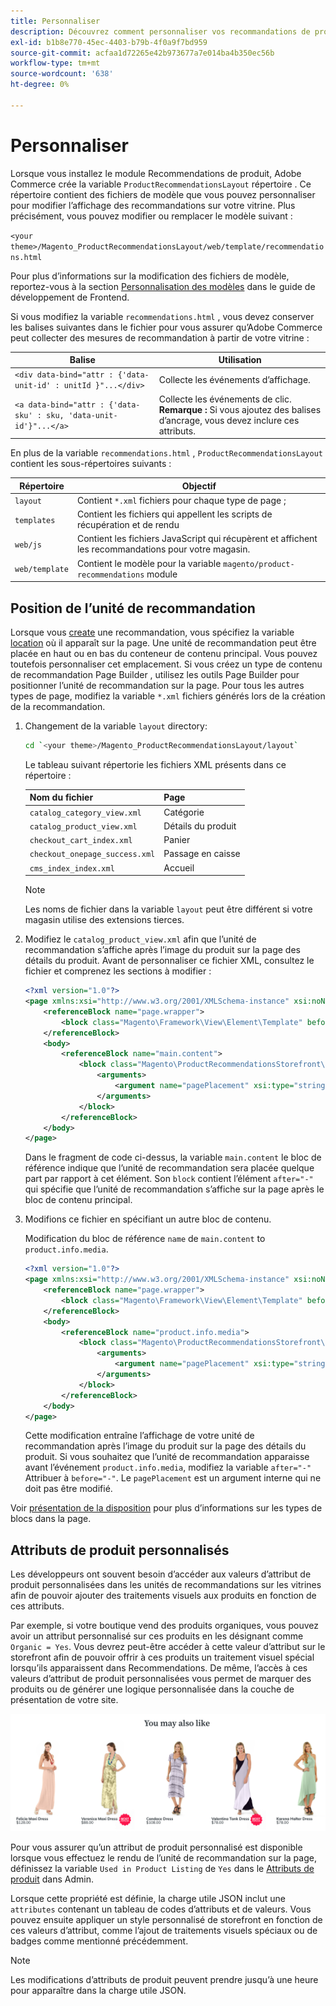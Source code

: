 ```yaml
---
title: Personnaliser
description: Découvrez comment personnaliser vos recommandations de produits.
exl-id: b1b8e770-45ec-4403-b79b-4f0a9f7bd959
source-git-commit: acfaa1d72265e42b973677a7e014ba4b350ec56b
workflow-type: tm+mt
source-wordcount: '638'
ht-degree: 0%

---
```


# Personnaliser

Lorsque vous installez le module Recommendations de produit, Adobe Commerce crée la variable `ProductRecommendationsLayout` répertoire . Ce répertoire contient des fichiers de modèle que vous pouvez personnaliser pour modifier l’affichage des recommandations sur votre vitrine. Plus précisément, vous pouvez modifier ou remplacer le modèle suivant :

`<your theme>/Magento_ProductRecommendationsLayout/web/template/recommendations.html`

Pour plus d’informations sur la modification des fichiers de modèle, reportez-vous à la section [Personnalisation des modèles](https://developer.adobe.com/commerce/frontend-core/guide/templates/walkthrough/) dans le guide de développement de Frontend.

Si vous modifiez la variable `recommendations.html` , vous devez conserver les balises suivantes dans le fichier pour vous assurer qu’Adobe Commerce peut collecter des mesures de recommandation à partir de votre vitrine :

| Balise | Utilisation |
|---|---|
| `<div data-bind="attr : {'data-unit-id' : unitId }"...</div>` | Collecte les événements d’affichage. |
| `<a data-bind="attr : {'data-sku' : sku, 'data-unit-id'}"...</a>` | Collecte les événements de clic. <br/>**Remarque :** Si vous ajoutez des balises d’ancrage, vous devez inclure ces attributs. |

En plus de la variable `recommendations.html` , `ProductRecommendationsLayout` contient les sous-répertoires suivants :

| Répertoire | Objectif |
|---|---|
| `layout` | Contient `*.xml` fichiers pour chaque type de page ; |
| `templates` | Contient les fichiers qui appellent les scripts de récupération et de rendu |
| `web/js` | Contient les fichiers JavaScript qui récupèrent et affichent les recommandations pour votre magasin. |
| `web/template` | Contient le modèle pour la variable `magento/product-recommendations` module |

## Position de l’unité de recommandation

Lorsque vous [create](create.md) une recommandation, vous spécifiez la variable [location](placement.md) où il apparaît sur la page. Une unité de recommandation peut être placée en haut ou en bas du conteneur de contenu principal. Vous pouvez toutefois personnaliser cet emplacement. Si vous créez un type de contenu de recommandation Page Builder , utilisez les outils Page Builder pour positionner l’unité de recommandation sur la page. Pour tous les autres types de page, modifiez la variable `*.xml` fichiers générés lors de la création de la recommandation.

1. Changement de la variable `layout` directory:

   ```bash
   cd `<your theme>/Magento_ProductRecommendationsLayout/layout`
   ```

   Le tableau suivant répertorie les fichiers XML présents dans ce répertoire :

   | Nom du fichier | Page |
   |---|---|
   | `catalog_category_view.xml` | Catégorie |
   | `catalog_product_view.xml` | Détails du produit |
   | `checkout_cart_index.xml` | Panier |
   | `checkout_onepage_success.xml` | Passage en caisse |
   | `cms_index_index.xml` | Accueil |

   >[!NOTE]
   >
   >Les noms de fichier dans la variable `layout` peut être différent si votre magasin utilise des extensions tierces.

1. Modifiez le `catalog_product_view.xml` afin que l’unité de recommandation s’affiche après l’image du produit sur la page des détails du produit. Avant de personnaliser ce fichier XML, consultez le fichier et comprenez les sections à modifier :

   ```xml
   <?xml version="1.0"?>
   <page xmlns:xsi="http://www.w3.org/2001/XMLSchema-instance" xsi:noNamespaceSchemaLocation="urn:magento:framework:View/Layout/etc/page_configuration.xsd">
       <referenceBlock name="page.wrapper">
           <block class="Magento\Framework\View\Element\Template" before="-" name="product_recommendations_fetcher" template="Magento_ProductRecommendationsStorefront::fetcher.phtml" />
       </referenceBlock>
       <body>
           <referenceBlock name="main.content">
               <block class="Magento\ProductRecommendationsStorefront\Block\Renderer" after="-" name="product_recommendations_product_below_content" template="Magento_ProductRecommendationsStorefront::renderer.phtml">
                   <arguments>
                       <argument name="pagePlacement" xsi:type="string">below-main-content</argument>
                   </arguments>
               </block>
           </referenceBlock>
       </body>
   </page>
   ```

   Dans le fragment de code ci-dessus, la variable `main.content` le bloc de référence indique que l’unité de recommandation sera placée quelque part par rapport à cet élément. Son `block` contient l’élément `after="-"` qui spécifie que l’unité de recommandation s’affiche sur la page après le bloc de contenu principal.

1. Modifions ce fichier en spécifiant un autre bloc de contenu.

   Modification du bloc de référence `name` de `main.content` to `product.info.media`.

   ```xml
   <?xml version="1.0"?>
   <page xmlns:xsi="http://www.w3.org/2001/XMLSchema-instance" xsi:noNamespaceSchemaLocation="urn:magento:framework:View/Layout/etc/page_configuration.xsd">
       <referenceBlock name="page.wrapper">
           <block class="Magento\Framework\View\Element\Template" before="-" name="product_recommendations_fetcher" template="Magento_ProductRecommendationsStorefront::fetcher.phtml" />
       </referenceBlock>
       <body>
           <referenceBlock name="product.info.media">
               <block class="Magento\ProductRecommendationsStorefront\Block\Renderer" after="-" name="product_recommendations_product_below_content" template="Magento_ProductRecommendationsStorefront::renderer.phtml">
                   <arguments>
                       <argument name="pagePlacement" xsi:type="string">below-main-content</argument>
                   </arguments>
               </block>
           </referenceBlock>
       </body>
   </page>
   ```

   Cette modification entraîne l’affichage de votre unité de recommandation après l’image du produit sur la page des détails du produit. Si vous souhaitez que l’unité de recommandation apparaisse avant l’événement `product.info.media`, modifiez la variable `after="-"` Attribuer à `before="-"`. Le `pagePlacement` est un argument interne qui ne doit pas être modifié.

Voir [présentation de la disposition](https://developer.adobe.com/commerce/frontend-core/guide/layouts/) pour plus d’informations sur les types de blocs dans la page.

## Attributs de produit personnalisés

Les développeurs ont souvent besoin d’accéder aux valeurs d’attribut de produit personnalisées dans les unités de recommandations sur les vitrines afin de pouvoir ajouter des traitements visuels aux produits en fonction de ces attributs.

Par exemple, si votre boutique vend des produits organiques, vous pouvez avoir un attribut personnalisé sur ces produits en les désignant comme `Organic = Yes`. Vous devrez peut-être accéder à cette valeur d’attribut sur le storefront afin de pouvoir offrir à ces produits un traitement visuel spécial lorsqu’ils apparaissent dans Recommendations. De même, l’accès à ces valeurs d’attribut de produit personnalisées vous permet de marquer des produits ou de générer une logique personnalisée dans la couche de présentation de votre site.

![Ajouter un badge](assets/unit-custom.png)

Pour vous assurer qu’un attribut de produit personnalisé est disponible lorsque vous effectuez le rendu de l’unité de recommandation sur la page, définissez la variable `Used in Product Listing` de `Yes` dans le [Attributs de produit](https://experienceleague.adobe.com/docs/commerce-admin/catalog/product-attributes/create/attribute-product-create.html) dans Admin.

Lorsque cette propriété est définie, la charge utile JSON inclut une `attributes` contenant un tableau de codes d’attributs et de valeurs. Vous pouvez ensuite appliquer un style personnalisé de storefront en fonction de ces valeurs d’attribut, comme l’ajout de traitements visuels spéciaux ou de badges comme mentionné précédemment.

>[!NOTE]
>
>Les modifications d’attributs de produit peuvent prendre jusqu’à une heure pour apparaître dans la charge utile JSON.
